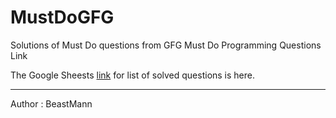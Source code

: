 # MustDoGFG
Solutions of Must Do questions from GFG Must Do Programming Questions Link

The Google Sheests [link](https://docs.google.com/spreadsheets/d/1qR2s0cCUPtnMGLo7uISu-L2uuAmmN6ADQJWDlPGf8PY/edit?usp=sharing) for list of solved questions is here.


------
Author : BeastMann
